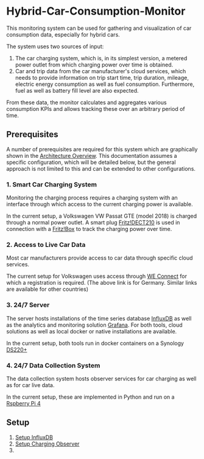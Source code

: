 # Hybrid-Car-Consumption-Monitor

This monitoring system can be used for gathering and visualization of car consumption data, especially for hybrid cars.

The system uses two sources of input:

1. The car charging system, which is, in its simplest version, a metered power outlet from which charging power over time is obtained.
2. Car and trip data from the car manufacturer's cloud services, which needs to provide information on trip start time, trip duration, mileage, electric energy consumption as well as fuel consumption.
Furthermore, fuel as well as battery fill level are also expected.

From these data, the monitor calculates and aggregates various consumption KPIs and allows tracking these over an arbitrary period of time.

## Prerequisites

A number of prerequisites are required for this system which are graphically shown in the [Architecture Overview](docs/architecture.md).
This documentation assumes a specific configuration, which will be detailed below, but the general approach is not limited to this and can be extended to other configurations.

### 1. Smart Car Charging System

Monitoring the charging process requires a charging system with an interface through which access to the current charging power is available.

In the current setup, a Volkswagen VW Passat GTE (model 2018) is charged through a normal power outlet.
A smart plug [Fritz!DECT210](https://en.avm.de/products/smart-home/fritzdect-210/) is used in connection with a [Fritz!Box](https://en.avm.de/products/fritzbox/) to track the charging power over time.

### 2. Access to Live Car Data

Most car manufacturers provide access to car data through specific cloud services.

The current setup for Volkswagen uses access through [WE Connect](https://www.volkswagen-nutzfahrzeuge.de/de/digitale-dienste-und-apps/we-connect.html) for which a registration is required.
(The above link is for Germany. Similar links are available for other countries)

### 3. 24/7 Server

The server hosts installations of the time series database [InfluxDB](https://www.influxdata.com/products/) as well as the analytics and monitoring solution [Grafana](https://grafana.com/). For both tools, cloud solutions as well as local docker or native installations are available.

In the current setup, both tools run in docker containers on a Synology [DS220+](https://www.synology.com/de-de/products/DS220+)

### 4. 24/7 Data Collection System

The data collection system hosts observer services for car charging as well as for car live data.

In the current setup, these are implemented in Python and run on a [Rspberry Pi 4](https://www.raspberrypi.com/products/raspberry-pi-4-model-b/)

## Setup

1. [Setup InfluxDB](./docs/setupInfluxDB.md)
2. [Setup Charging Observer](./docs/setupChargingObserver.md)
3. 